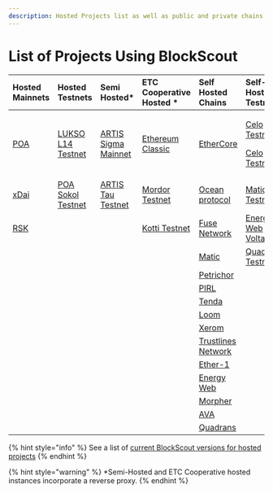 ```yaml
---
description: Hosted Projects list as well as public and private chains using BlockScout
---
```


# List of Projects Using BlockScout

<table>
  <thead>
    <tr>
      <th style="text-align:left"><b>Hosted Mainnets</b>
      </th>
      <th style="text-align:left"><b>Hosted Testnets</b>
      </th>
      <th style="text-align:left"><b>Semi<br />Hosted*</b>
      </th>
      <th style="text-align:left"><b>ETC Cooperative Hosted *</b>
      </th>
      <th style="text-align:left"><b>Self Hosted Chains</b>
      </th>
      <th style="text-align:left"><b>Self-Hosted Testnets</b>
      </th>
    </tr>
  </thead>
  <tbody>
    <tr>
      <td style="text-align:left"><a href="https://blockscout.com/poa/core">POA</a>
      </td>
      <td style="text-align:left"><a href="https://blockscout.com/lukso/l14">LUKSO L14 Testnet</a>
      </td>
      <td style="text-align:left"><a href="https://blockscout.com/artis/sigma1">ARTIS Sigma Mainnet</a>
      </td>
      <td style="text-align:left"><a href="https://blockscout.com/etc/mainnet">Ethereum Classic</a>
      </td>
      <td style="text-align:left"><a href="https://explorer.ethercore.org/">EtherCore</a>
      </td>
      <td style="text-align:left">
        <p><a href="https://baklava-blockscout.celo-testnet.org/">Celo Testnet</a> 1</p>
        <p><a href="https://alfajores-blockscout.celo-testnet.org/">Celo Testnet 2</a>
        </p>
      </td>
    </tr>
    <tr>
      <td style="text-align:left"><a href="https://blockscout.com/poa/dai">xDai</a>
      </td>
      <td style="text-align:left"><a href="https://blockscout.com/poa/sokol">POA Sokol Testnet</a>
      </td>
      <td style="text-align:left"><a href="https://blockscout.com/artis/tau1">ARTIS Tau Testnet</a>
      </td>
      <td style="text-align:left"><a href="https://blockscout.com/etc/mordor">Mordor Testnet</a>
      </td>
      <td style="text-align:left"><a href="https://submarine.oceanprotocol.com/">Ocean protocol</a>
      </td>
      <td style="text-align:left"><a href="https://explorer.testnet2.matic.network/">Matic Testnet</a>
      </td>
    </tr>
    <tr>
      <td style="text-align:left"><a href="https://blockscout.com/rsk/mainnet">RSK</a>
      </td>
      <td style="text-align:left"></td>
      <td style="text-align:left"></td>
      <td style="text-align:left"><a href="https://blockscout.com/etc/mordor">Kotti Testnet</a>
      </td>
      <td style="text-align:left"><a href="https://explorer.fuse.io">Fuse Network</a>
      </td>
      <td style="text-align:left"><a href="https://volta-explorer.energyweb.org/">Energy Web Volta</a>
      </td>
    </tr>
    <tr>
      <td style="text-align:left"></td>
      <td style="text-align:left"></td>
      <td style="text-align:left"></td>
      <td style="text-align:left"></td>
      <td style="text-align:left"><a href="https://explorer.matic.network/">Matic</a>
      </td>
      <td style="text-align:left"><a href="https://explorer.testnet.quadrans.io/">Quadrans Testnet</a>
      </td>
    </tr>
    <tr>
      <td style="text-align:left"></td>
      <td style="text-align:left"></td>
      <td style="text-align:left"></td>
      <td style="text-align:left"></td>
      <td style="text-align:left"><a href="https://explorer.petrachor.com/">Petrichor</a>
      </td>
      <td style="text-align:left"></td>
    </tr>
    <tr>
      <td style="text-align:left"></td>
      <td style="text-align:left"></td>
      <td style="text-align:left"></td>
      <td style="text-align:left"></td>
      <td style="text-align:left"><a href="http://pirl.es/">PIRL</a>
      </td>
      <td style="text-align:left"></td>
    </tr>
    <tr>
      <td style="text-align:left"></td>
      <td style="text-align:left"></td>
      <td style="text-align:left"></td>
      <td style="text-align:left"></td>
      <td style="text-align:left"><a href="https://tenda.network">Tenda</a>
      </td>
      <td style="text-align:left"></td>
    </tr>
    <tr>
      <td style="text-align:left"></td>
      <td style="text-align:left"></td>
      <td style="text-align:left"></td>
      <td style="text-align:left"></td>
      <td style="text-align:left"><a href="https://basechain-blockexplorer.dappchains.com/">Loom</a>
      </td>
      <td style="text-align:left"></td>
    </tr>
    <tr>
      <td style="text-align:left"></td>
      <td style="text-align:left"></td>
      <td style="text-align:left"></td>
      <td style="text-align:left"></td>
      <td style="text-align:left"><a href="https://blocks.xerom.org/">Xerom</a>
      </td>
      <td style="text-align:left"></td>
    </tr>
    <tr>
      <td style="text-align:left"></td>
      <td style="text-align:left"></td>
      <td style="text-align:left"></td>
      <td style="text-align:left"></td>
      <td style="text-align:left"><a href="https://explore.tlbc.trustlines.foundation/">Trustlines Network</a>
      </td>
      <td style="text-align:left"></td>
    </tr>
    <tr>
      <td style="text-align:left"></td>
      <td style="text-align:left"></td>
      <td style="text-align:left"></td>
      <td style="text-align:left"></td>
      <td style="text-align:left"><a href="https://blocks.ether1.wattpool.net/">Ether-1</a>
      </td>
      <td style="text-align:left"></td>
    </tr>
    <tr>
      <td style="text-align:left"></td>
      <td style="text-align:left"></td>
      <td style="text-align:left"></td>
      <td style="text-align:left"></td>
      <td style="text-align:left"><a href="https://explorer.energyweb.org/">Energy Web</a>
      </td>
      <td style="text-align:left"></td>
    </tr>
    <tr>
      <td style="text-align:left"></td>
      <td style="text-align:left"></td>
      <td style="text-align:left"></td>
      <td style="text-align:left"></td>
      <td style="text-align:left"><a href="https://scan.morpher.com/">Morpher</a>
      </td>
      <td style="text-align:left"></td>
    </tr>
    <tr>
      <td style="text-align:left"></td>
      <td style="text-align:left"></td>
      <td style="text-align:left"></td>
      <td style="text-align:left"></td>
      <td style="text-align:left"><a href="http://cchain.avaexplorer.com/">AVA</a>
      </td>
      <td style="text-align:left"></td>
    </tr>
    <tr>
      <td style="text-align:left"></td>
      <td style="text-align:left"></td>
      <td style="text-align:left"></td>
      <td style="text-align:left"></td>
      <td style="text-align:left"><a href="https://explorer.quadrans.io/">Quadrans</a>
      </td>
      <td style="text-align:left"></td>
    </tr>
  </tbody>
</table>

{% hint style="info" %}
See a list of [current BlockScout versions for hosted projects](../about/use-cases/hosted-blockscout.md)
{% endhint %}

{% hint style="warning" %}
\*Semi-Hosted and ETC Cooperative hosted instances incorporate a reverse proxy.
{% endhint %}

